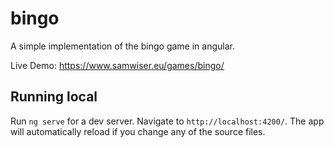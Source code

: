 # bingo
A simple implementation of the bingo game in angular.

Live Demo: https://www.samwiser.eu/games/bingo/


## Running local
Run `ng serve` for a dev server. Navigate to `http://localhost:4200/`. The app will automatically reload if you change any of the source files.
